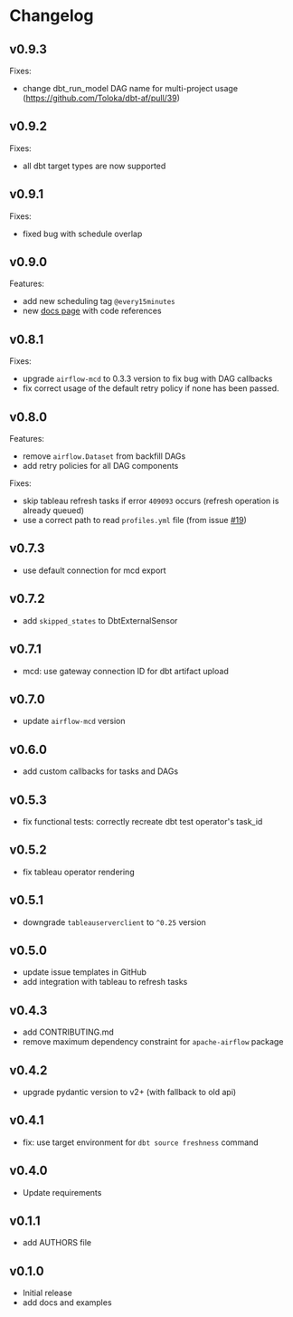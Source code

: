 # Changelog

## v0.9.3
Fixes:
- change dbt_run_model DAG name for multi-project usage (https://github.com/Toloka/dbt-af/pull/39)

## v0.9.2
Fixes:
- all dbt target types are now supported

## v0.9.1
Fixes:
- fixed bug with schedule overlap

## v0.9.0
Features:
- add new scheduling tag `@every15minutes`
- new [docs page](docs/docs.md) with code references

## v0.8.1
Fixes:
- upgrade `airflow-mcd` to 0.3.3 version to fix bug with DAG callbacks
- fix correct usage of the default retry policy if none has been passed.

## v0.8.0
Features:
- remove `airflow.Dataset` from backfill DAGs
- add retry policies for all DAG components

Fixes:
- skip tableau refresh tasks if error `409093` occurs (refresh operation is already queued)
- use a correct path to read `profiles.yml` file (from issue [#19](https://github.com/Toloka/dbt-af/issues/19))

## v0.7.3
- use default connection for mcd export

## v0.7.2
- add `skipped_states` to DbtExternalSensor

## v0.7.1
- mcd: use gateway connection ID for dbt artifact upload

## v0.7.0
- update `airflow-mcd` version

## v0.6.0
- add custom callbacks for tasks and DAGs

## v0.5.3
- fix functional tests: correctly recreate dbt test operator's task_id

## v0.5.2
- fix tableau operator rendering

## v0.5.1
- downgrade `tableauserverclient` to `^0.25` version 

## v0.5.0
- update issue templates in GitHub
- add integration with tableau to refresh tasks

## v0.4.3
- add CONTRIBUTING.md
- remove maximum dependency constraint for `apache-airflow` package

## v0.4.2
- upgrade pydantic version to v2+ (with fallback to old api)

## v0.4.1
- fix: use target environment for `dbt source freshness` command

## v0.4.0
- Update requirements

## v0.1.1
- add AUTHORS file

## v0.1.0
- Initial release
- add docs and examples